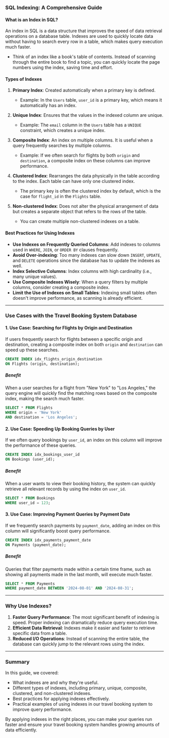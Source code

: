 ### **SQL Indexing: A Comprehensive Guide**

#### **What is an Index in SQL?**
An index in SQL is a data structure that improves the speed of data retrieval operations on a database table. Indexes are used to quickly locate data without having to search every row in a table, which makes query execution much faster.

- Think of an index like a book's table of contents. Instead of scanning through the entire book to find a topic, you can quickly locate the page numbers using the index, saving time and effort.

#### **Types of Indexes**
1. **Primary Index**: Created automatically when a primary key is defined.
   - Example: In the `Users` table, `user_id` is a primary key, which means it automatically has an index.

2. **Unique Index**: Ensures that the values in the indexed column are unique.
   - Example: The `email` column in the `Users` table has a `UNIQUE` constraint, which creates a unique index.

3. **Composite Index**: An index on multiple columns. It is useful when a query frequently searches by multiple columns.
   - Example: If we often search for flights by both `origin` and `destination`, a composite index on these columns can improve performance.

4. **Clustered Index**: Rearranges the data physically in the table according to the index. Each table can have only one clustered index.
   - The primary key is often the clustered index by default, which is the case for `flight_id` in the `Flights` table.

5. **Non-clustered Index**: Does not alter the physical arrangement of data but creates a separate object that refers to the rows of the table.
   - You can create multiple non-clustered indexes on a table.

#### **Best Practices for Using Indexes**
- **Use Indexes on Frequently Queried Columns**: Add indexes to columns used in `WHERE`, `JOIN`, or `ORDER BY` clauses frequently.
- **Avoid Over-indexing**: Too many indexes can slow down `INSERT`, `UPDATE`, and `DELETE` operations since the database has to update the indexes as well.
- **Index Selective Columns**: Index columns with high cardinality (i.e., many unique values).
- **Use Composite Indexes Wisely**: When a query filters by multiple columns, consider creating a composite index.
- **Limit the Use of Indexes on Small Tables**: Indexing small tables often doesn't improve performance, as scanning is already efficient.

---

### **Use Cases with the Travel Booking System Database**

#### **1. Use Case: Searching for Flights by Origin and Destination**

If users frequently search for flights between a specific origin and destination, creating a composite index on both `origin` and `destination` can speed up these searches.

```sql
CREATE INDEX idx_flights_origin_destination
ON Flights (origin, destination);
```

##### **Benefit**
When a user searches for a flight from "New York" to "Los Angeles," the query engine will quickly find the matching rows based on the composite index, making the search much faster.

```sql
SELECT * FROM Flights
WHERE origin = 'New York'
AND destination = 'Los Angeles';
```

#### **2. Use Case: Speeding Up Booking Queries by User**

If we often query bookings by `user_id`, an index on this column will improve the performance of these queries.

```sql
CREATE INDEX idx_bookings_user_id
ON Bookings (user_id);
```

##### **Benefit**
When a user wants to view their booking history, the system can quickly retrieve all relevant records by using the index on `user_id`.

```sql
SELECT * FROM Bookings
WHERE user_id = 123;
```

#### **3. Use Case: Improving Payment Queries by Payment Date**

If we frequently search payments by `payment_date`, adding an index on this column will significantly boost query performance.

```sql
CREATE INDEX idx_payments_payment_date
ON Payments (payment_date);
```

##### **Benefit**
Queries that filter payments made within a certain time frame, such as showing all payments made in the last month, will execute much faster.

```sql
SELECT * FROM Payments
WHERE payment_date BETWEEN '2024-08-01' AND '2024-08-31';
```

---

### **Why Use Indexes?**

1. **Faster Query Performance**: The most significant benefit of indexing is speed. Proper indexing can dramatically reduce query execution time.
2. **Efficient Data Retrieval**: Indexes make it easier and faster to retrieve specific data from a table.
3. **Reduced I/O Operations**: Instead of scanning the entire table, the database can quickly jump to the relevant rows using the index.

---

### **Summary**
In this guide, we covered:
- What indexes are and why they're useful.
- Different types of indexes, including primary, unique, composite, clustered, and non-clustered indexes.
- Best practices for applying indexes effectively.
- Practical examples of using indexes in our travel booking system to improve query performance.

By applying indexes in the right places, you can make your queries run faster and ensure your travel booking system handles growing amounts of data efficiently.
